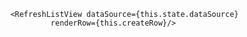         <RefreshListView dataSource={this.state.dataSource}
                 renderRow={this.createRow}/>
